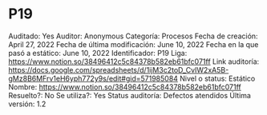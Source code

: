# P19

Auditado: Yes
Auditor: Anonymous
Categoría: Procesos
Fecha de creación: April 27, 2022
Fecha de última modificación: June 10, 2022
Fecha en la que pasó a estático: June 10, 2022
Identificador: P19
Liga: https://www.notion.so/38496412c5c84378b582eb61bfc071ff 
Link auditoría: https://docs.google.com/spreadsheets/d/1ijM3c2toD_CvIW2xA5B-gMz8B6MFrv1eH6yph772y9s/edit#gid=571985084
Nivel o status: Estático
Nombre: https://www.notion.so/38496412c5c84378b582eb61bfc071ff 
Resuelto?: No
Se utiliza?: Yes
Status auditoría: Defectos atendidos
Última versión: 1.2
